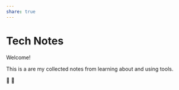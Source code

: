 ```yaml
---
share: true
---
```

# Tech Notes

Welcome! 

This is a  are my collected notes from learning about and using tools.

🥳
💾



